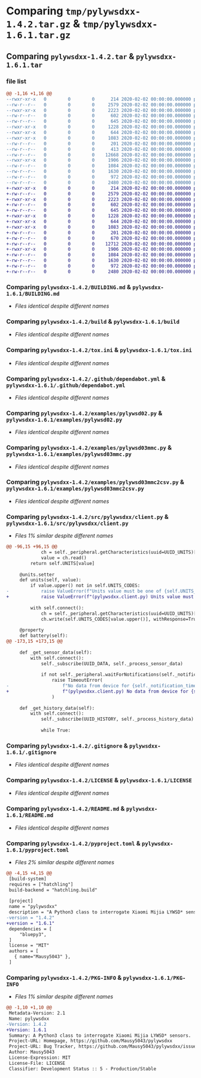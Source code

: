 # Comparing `tmp/pylywsdxx-1.4.2.tar.gz` & `tmp/pylywsdxx-1.6.1.tar.gz`

## Comparing `pylywsdxx-1.4.2.tar` & `pylywsdxx-1.6.1.tar`

### file list

```diff
@@ -1,16 +1,16 @@
--rwxr-xr-x   0        0        0      214 2020-02-02 00:00:00.000000 pylywsdxx-1.4.2/.editorconfig
--rw-r--r--   0        0        0     2579 2020-02-02 00:00:00.000000 pylywsdxx-1.4.2/BUILDING.md
--rwxr-xr-x   0        0        0     2223 2020-02-02 00:00:00.000000 pylywsdxx-1.4.2/build
--rw-r--r--   0        0        0      602 2020-02-02 00:00:00.000000 pylywsdxx-1.4.2/tox.ini
--rw-r--r--   0        0        0      645 2020-02-02 00:00:00.000000 pylywsdxx-1.4.2/.github/dependabot.yml
--rwxr-xr-x   0        0        0     1228 2020-02-02 00:00:00.000000 pylywsdxx-1.4.2/examples/pylywsd02.py
--rwxr-xr-x   0        0        0      644 2020-02-02 00:00:00.000000 pylywsdxx-1.4.2/examples/pylywsd03mmc.py
--rwxr-xr-x   0        0        0     1083 2020-02-02 00:00:00.000000 pylywsdxx-1.4.2/examples/pylywsd03mmc2csv.py
--rw-r--r--   0        0        0      201 2020-02-02 00:00:00.000000 pylywsdxx-1.4.2/src/pylywsdxx/__init__.py
--rw-r--r--   0        0        0      413 2020-02-02 00:00:00.000000 pylywsdxx-1.4.2/src/pylywsdxx/bt_hardware.py
--rw-r--r--   0        0        0    12668 2020-02-02 00:00:00.000000 pylywsdxx-1.4.2/src/pylywsdxx/client.py
--rwxr-xr-x   0        0        0     1906 2020-02-02 00:00:00.000000 pylywsdxx-1.4.2/.gitignore
--rw-r--r--   0        0        0     1084 2020-02-02 00:00:00.000000 pylywsdxx-1.4.2/LICENSE
--rw-r--r--   0        0        0     1630 2020-02-02 00:00:00.000000 pylywsdxx-1.4.2/README.md
--rw-r--r--   0        0        0      972 2020-02-02 00:00:00.000000 pylywsdxx-1.4.2/pyproject.toml
--rw-r--r--   0        0        0     2480 2020-02-02 00:00:00.000000 pylywsdxx-1.4.2/PKG-INFO
+-rwxr-xr-x   0        0        0      214 2020-02-02 00:00:00.000000 pylywsdxx-1.6.1/.editorconfig
+-rw-r--r--   0        0        0     2579 2020-02-02 00:00:00.000000 pylywsdxx-1.6.1/BUILDING.md
+-rwxr-xr-x   0        0        0     2223 2020-02-02 00:00:00.000000 pylywsdxx-1.6.1/build
+-rw-r--r--   0        0        0      602 2020-02-02 00:00:00.000000 pylywsdxx-1.6.1/tox.ini
+-rw-r--r--   0        0        0      645 2020-02-02 00:00:00.000000 pylywsdxx-1.6.1/.github/dependabot.yml
+-rwxr-xr-x   0        0        0     1228 2020-02-02 00:00:00.000000 pylywsdxx-1.6.1/examples/pylywsd02.py
+-rwxr-xr-x   0        0        0      644 2020-02-02 00:00:00.000000 pylywsdxx-1.6.1/examples/pylywsd03mmc.py
+-rwxr-xr-x   0        0        0     1083 2020-02-02 00:00:00.000000 pylywsdxx-1.6.1/examples/pylywsd03mmc2csv.py
+-rw-r--r--   0        0        0      201 2020-02-02 00:00:00.000000 pylywsdxx-1.6.1/src/pylywsdxx/__init__.py
+-rw-r--r--   0        0        0      670 2020-02-02 00:00:00.000000 pylywsdxx-1.6.1/src/pylywsdxx/bt_hardware.py
+-rw-r--r--   0        0        0    12712 2020-02-02 00:00:00.000000 pylywsdxx-1.6.1/src/pylywsdxx/client.py
+-rwxr-xr-x   0        0        0     1906 2020-02-02 00:00:00.000000 pylywsdxx-1.6.1/.gitignore
+-rw-r--r--   0        0        0     1084 2020-02-02 00:00:00.000000 pylywsdxx-1.6.1/LICENSE
+-rw-r--r--   0        0        0     1630 2020-02-02 00:00:00.000000 pylywsdxx-1.6.1/README.md
+-rw-r--r--   0        0        0      972 2020-02-02 00:00:00.000000 pylywsdxx-1.6.1/pyproject.toml
+-rw-r--r--   0        0        0     2480 2020-02-02 00:00:00.000000 pylywsdxx-1.6.1/PKG-INFO
```

### Comparing `pylywsdxx-1.4.2/BUILDING.md` & `pylywsdxx-1.6.1/BUILDING.md`

 * *Files identical despite different names*

### Comparing `pylywsdxx-1.4.2/build` & `pylywsdxx-1.6.1/build`

 * *Files identical despite different names*

### Comparing `pylywsdxx-1.4.2/tox.ini` & `pylywsdxx-1.6.1/tox.ini`

 * *Files identical despite different names*

### Comparing `pylywsdxx-1.4.2/.github/dependabot.yml` & `pylywsdxx-1.6.1/.github/dependabot.yml`

 * *Files identical despite different names*

### Comparing `pylywsdxx-1.4.2/examples/pylywsd02.py` & `pylywsdxx-1.6.1/examples/pylywsd02.py`

 * *Files identical despite different names*

### Comparing `pylywsdxx-1.4.2/examples/pylywsd03mmc.py` & `pylywsdxx-1.6.1/examples/pylywsd03mmc.py`

 * *Files identical despite different names*

### Comparing `pylywsdxx-1.4.2/examples/pylywsd03mmc2csv.py` & `pylywsdxx-1.6.1/examples/pylywsd03mmc2csv.py`

 * *Files identical despite different names*

### Comparing `pylywsdxx-1.4.2/src/pylywsdxx/client.py` & `pylywsdxx-1.6.1/src/pylywsdxx/client.py`

 * *Files 1% similar despite different names*

```diff
@@ -96,15 +96,15 @@
             ch = self._peripheral.getCharacteristics(uuid=UUID_UNITS)[0]
             value = ch.read()
         return self.UNITS[value]
 
     @units.setter
     def units(self, value):
         if value.upper() not in self.UNITS_CODES:
-            raise ValueError(f"Units value must be one of {self.UNITS_CODES.keys()}")
+            raise ValueError(f"(pylywsdxx.client.py) Units value must be one of {self.UNITS_CODES.keys()}")
 
         with self.connect():
             ch = self._peripheral.getCharacteristics(uuid=UUID_UNITS)[0]
             ch.write(self.UNITS_CODES[value.upper()], withResponse=True)
 
     @property
     def battery(self):
@@ -173,15 +173,15 @@
 
     def _get_sensor_data(self):
         with self.connect():
             self._subscribe(UUID_DATA, self._process_sensor_data)
 
             if not self._peripheral.waitForNotifications(self._notification_timeout):
                 raise TimeoutError(
-                    f"No data from device for {self._notification_timeout} seconds"
+                    f"(pylywsdxx.client.py) No data from device for {self._notification_timeout} seconds"
                 )
 
     def _get_history_data(self):
         with self.connect():
             self._subscribe(UUID_HISTORY, self._process_history_data)
 
             while True:
```

### Comparing `pylywsdxx-1.4.2/.gitignore` & `pylywsdxx-1.6.1/.gitignore`

 * *Files identical despite different names*

### Comparing `pylywsdxx-1.4.2/LICENSE` & `pylywsdxx-1.6.1/LICENSE`

 * *Files identical despite different names*

### Comparing `pylywsdxx-1.4.2/README.md` & `pylywsdxx-1.6.1/README.md`

 * *Files identical despite different names*

### Comparing `pylywsdxx-1.4.2/pyproject.toml` & `pylywsdxx-1.6.1/pyproject.toml`

 * *Files 2% similar despite different names*

```diff
@@ -4,15 +4,15 @@
 [build-system]
 requires = ["hatchling"]
 build-backend = "hatchling.build"
 
 [project]
 name = "pylywsdxx"
 description = "A Python3 class to interrogate Xiaomi Mijia LYWSD* sensors."
-version = "1.4.2"
+version = "1.6.1"
 dependencies = [
     "bluepy3",
 ]
 license = "MIT"
 authors = [
   { name="Mausy5043" },
 ]
```

### Comparing `pylywsdxx-1.4.2/PKG-INFO` & `pylywsdxx-1.6.1/PKG-INFO`

 * *Files 1% similar despite different names*

```diff
@@ -1,10 +1,10 @@
 Metadata-Version: 2.1
 Name: pylywsdxx
-Version: 1.4.2
+Version: 1.6.1
 Summary: A Python3 class to interrogate Xiaomi Mijia LYWSD* sensors.
 Project-URL: Homepage, https://github.com/Mausy5043/pylywsdxx
 Project-URL: Bug Tracker, https://github.com/Mausy5043/pylywsdxx/issues
 Author: Mausy5043
 License-Expression: MIT
 License-File: LICENSE
 Classifier: Development Status :: 5 - Production/Stable
```

